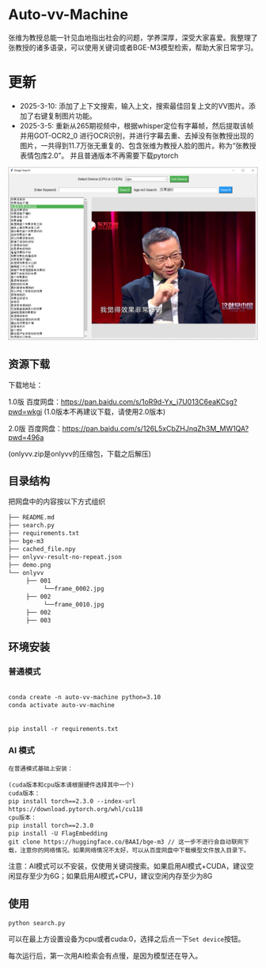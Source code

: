 # Auto-vv-Machine

张维为教授总能一针见血地指出社会的问题，学养深厚，深受大家喜爱。我整理了张教授的诸多语录，可以使用关键词或者BGE-M3模型检索，帮助大家日常学习。

# 更新
- 2025-3-10: 添加了上下文搜索，输入上文，搜索最佳回复上文的VV图片。添加了右键复制图片功能。
- 2025-3-5: 重新从265期视频中，根据whisper定位有字幕帧，然后提取该帧并用GOT-OCR2_0 进行OCR识别，并进行字幕去重、去掉没有张教授出现的图片，一共得到11.7万张无重复的、包含张维为教授人脸的图片。称为“张教授表情包库2.0”。
并且普通版本不再需要下载pytorch


![demo.png](demo.png)

## 资源下载
下载地址：

1.0版 百度网盘：https://pan.baidu.com/s/1oR9d-Yx_j7U013C6eaKCsg?pwd=wkgj 
(1.0版本不再建议下载，请使用2.0版本)

2.0版 百度网盘：https://pan.baidu.com/s/126L5xCbZHJnqZh3M_MW1QA?pwd=496a

(onlyvv.zip是onlyvv的压缩包，下载之后解压)

## 目录结构
把网盘中的内容按以下方式组织
```
├── README.md
├── search.py
├── requirements.txt
├── bge-m3
├── cached_file.npy
├── onlyvv-result-no-repeat.json
├── demo.png
└── onlyvv
     ├── 001
          └──frame_0002.jpg
     ├── 002
          └──frame_0010.jpg
     ├── 002
     ├── 003
```


## 环境安装
### 普通模式
```

conda create -n auto-vv-machine python=3.10
conda activate auto-vv-machine


pip install -r requirements.txt
```

### AI 模式
```
在普通模式基础上安装：

(cuda版本和cpu版本请根据硬件选择其中一个)
cuda版本：
pip install torch==2.3.0 --index-url https://download.pytorch.org/whl/cu118
cpu版本：
pip install torch==2.3.0
pip install -U FlagEmbedding
git clone https://huggingface.co/BAAI/bge-m3 // 这一步不进行会自动联网下载，注意你的网络情况。如果网络情况不太好，可以从百度网盘中下载模型文件放入目录下。
```

注意：AI模式可以不安装，仅使用关键词搜索。如果启用AI模式+CUDA，建议空闲显存至少为6G；如果启用AI模式+CPU，建议空闲内存至少为8G

## 使用

```
python search.py
```


可以在最上方设置设备为cpu或者cuda:0，选择之后点一下``Set device``按钮。

每次运行后，第一次用AI检索会有点慢，是因为模型还在导入。

